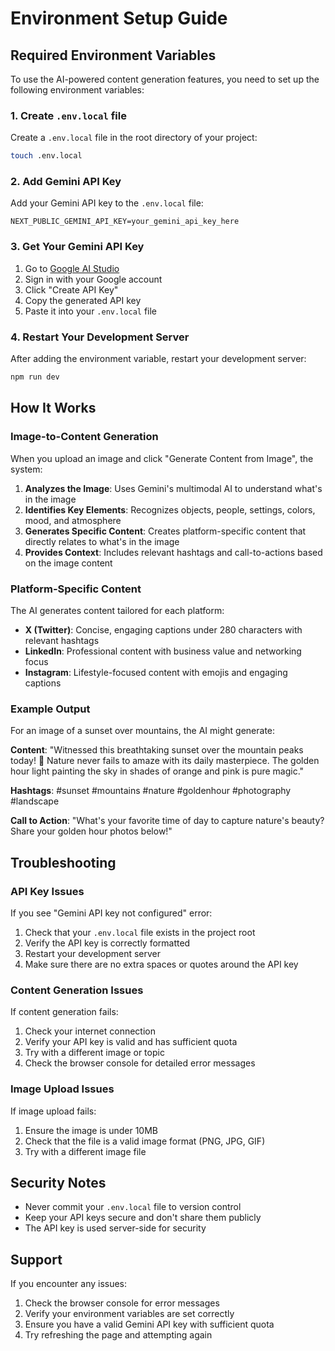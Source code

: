 # Environment Setup Guide

## Required Environment Variables

To use the AI-powered content generation features, you need to set up the following environment variables:

### 1. Create `.env.local` file

Create a `.env.local` file in the root directory of your project:

```bash
touch .env.local
```

### 2. Add Gemini API Key

Add your Gemini API key to the `.env.local` file:

```env
NEXT_PUBLIC_GEMINI_API_KEY=your_gemini_api_key_here
```

### 3. Get Your Gemini API Key

1. Go to [Google AI Studio](https://makersuite.google.com/app/apikey)
2. Sign in with your Google account
3. Click "Create API Key"
4. Copy the generated API key
5. Paste it into your `.env.local` file

### 4. Restart Your Development Server

After adding the environment variable, restart your development server:

```bash
npm run dev
```

## How It Works

### Image-to-Content Generation

When you upload an image and click "Generate Content from Image", the system:

1. **Analyzes the Image**: Uses Gemini's multimodal AI to understand what's in the image
2. **Identifies Key Elements**: Recognizes objects, people, settings, colors, mood, and atmosphere
3. **Generates Specific Content**: Creates platform-specific content that directly relates to what's in the image
4. **Provides Context**: Includes relevant hashtags and call-to-actions based on the image content

### Platform-Specific Content

The AI generates content tailored for each platform:

- **X (Twitter)**: Concise, engaging captions under 280 characters with relevant hashtags
- **LinkedIn**: Professional content with business value and networking focus
- **Instagram**: Lifestyle-focused content with emojis and engaging captions

### Example Output

For an image of a sunset over mountains, the AI might generate:

**Content**: "Witnessed this breathtaking sunset over the mountain peaks today! 🌅 Nature never fails to amaze with its daily masterpiece. The golden hour light painting the sky in shades of orange and pink is pure magic."

**Hashtags**: #sunset #mountains #nature #goldenhour #photography #landscape

**Call to Action**: "What's your favorite time of day to capture nature's beauty? Share your golden hour photos below!"

## Troubleshooting

### API Key Issues

If you see "Gemini API key not configured" error:

1. Check that your `.env.local` file exists in the project root
2. Verify the API key is correctly formatted
3. Restart your development server
4. Make sure there are no extra spaces or quotes around the API key

### Content Generation Issues

If content generation fails:

1. Check your internet connection
2. Verify your API key is valid and has sufficient quota
3. Try with a different image or topic
4. Check the browser console for detailed error messages

### Image Upload Issues

If image upload fails:

1. Ensure the image is under 10MB
2. Check that the file is a valid image format (PNG, JPG, GIF)
3. Try with a different image file

## Security Notes

- Never commit your `.env.local` file to version control
- Keep your API keys secure and don't share them publicly
- The API key is used server-side for security

## Support

If you encounter any issues:

1. Check the browser console for error messages
2. Verify your environment variables are set correctly
3. Ensure you have a valid Gemini API key with sufficient quota
4. Try refreshing the page and attempting again

